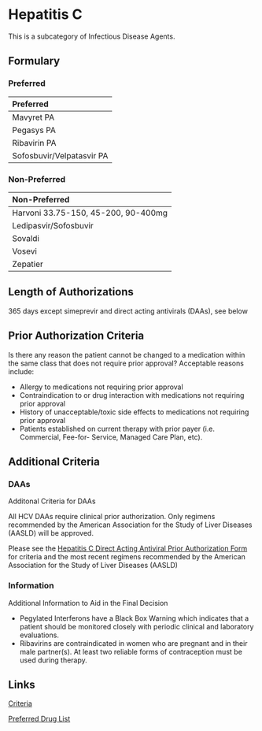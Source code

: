 # Hepatitis C

This is a subcategory of Infectious Disease Agents.

## Formulary

### Preferred

| Preferred                 |
| :------------------------ |
| Mavyret PA                |
| Pegasys PA                |
| Ribavirin PA              |
| Sofosbuvir/Velpatasvir PA |

### Non-Preferred

| Non-Preferred                       |
| :---------------------------------- |
| Harvoni 33.75-150, 45-200, 90-400mg |
| Ledipasvir/Sofosbuvir               |
| Sovaldi                             |
| Vosevi                              |
| Zepatier                            |

## Length of Authorizations

365 days except simeprevir and direct acting antivirals (DAAs), see below

## Prior Authorization Criteria

Is there any reason the patient cannot be changed to a medication within the same class that does not require prior approval? Acceptable reasons include:

-   Allergy to medications not requiring prior approval
-   Contraindication to or drug interaction with medications not requiring prior approval
-   History of unacceptable/toxic side effects to medications not requiring prior approval
-   Patients established on current therapy with prior payer (i.e. Commercial, Fee-for- Service, Managed Care Plan, etc).

## Additional Criteria

### DAAs

Additonal Criteria for DAAs

All HCV DAAs require clinical prior authorization. Only regimens recommended by the American Association for the Study of Liver Diseases (AASLD) will be approved.

Please see the [Hepatitis C Direct Acting Antiviral Prior Authorization Form](https://pharmacy.medicaid.ohio.gov/sites/default/files/HepC_PA_Form_20211119.pdf#overlay-context=prior-authorization) for criteria and the most recent regimens recommended by the American Association for the Study of Liver Diseases (AASLD)

### Information

Additional Information to Aid in the Final Decision

-   Pegylated Interferons have a Black Box Warning which indicates that a patient should be monitored closely with periodic clinical and laboratory evaluations.
-   Ribavirins are contraindicated in women who are pregnant and in their male partner(s). At least two reliable forms of contraception must be used during therapy.

## Links

[Criteria](https://pharmacy.medicaid.ohio.gov/sites/default/files/20221001_UPDL_Criteria_APPROVED.pdf#page=79)

[Preferred Drug List](https://pharmacy.medicaid.ohio.gov/sites/default/files/20221001_UPDL_APPROVED_.pdf#page=27)
